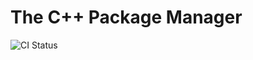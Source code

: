 # The C++ Package Manager
![CI Status](https://github.com/cppbuddy/buddy/actions/workflows/ci.yml/badge.svg)
